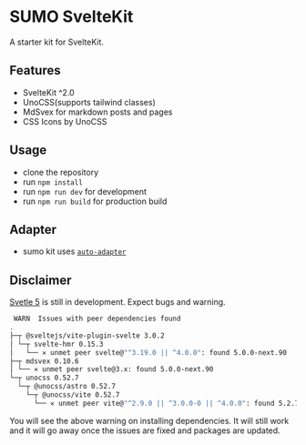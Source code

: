 # SUMO SvelteKit

A starter kit for SvelteKit.

## Features

- SvelteKit ^2.0
- UnoCSS(supports tailwind classes)
- MdSvex for markdown posts and pages
- CSS Icons by UnoCSS

## Usage

- clone the repository
- run `npm install`
- run `npm run dev` for development
- run `npm run build` for production build

## Adapter

- sumo kit uses [`auto-adapter`](https://kit.svelte.dev/docs/adapters)

## Disclaimer

[Svetle 5](https://svelte-5-preview.vercel.app/docs/introduction) is still in development. Expect bugs and warning.

```bash
 WARN  Issues with peer dependencies found
.
├─┬ @sveltejs/vite-plugin-svelte 3.0.2
│ └─┬ svelte-hmr 0.15.3
│   └── ✕ unmet peer svelte@"^3.19.0 || ^4.0.0": found 5.0.0-next.90
├─┬ mdsvex 0.10.6
│ └── ✕ unmet peer svelte@3.x: found 5.0.0-next.90
└─┬ unocss 0.52.7
  └─┬ @unocss/astro 0.52.7
    └─┬ @unocss/vite 0.52.7
      └── ✕ unmet peer vite@"^2.9.0 || ^3.0.0-0 || ^4.0.0": found 5.2.7
```

You will see the above warning on installing dependencies. It will still work and it will go away once the issues are fixed and packages are updated.
